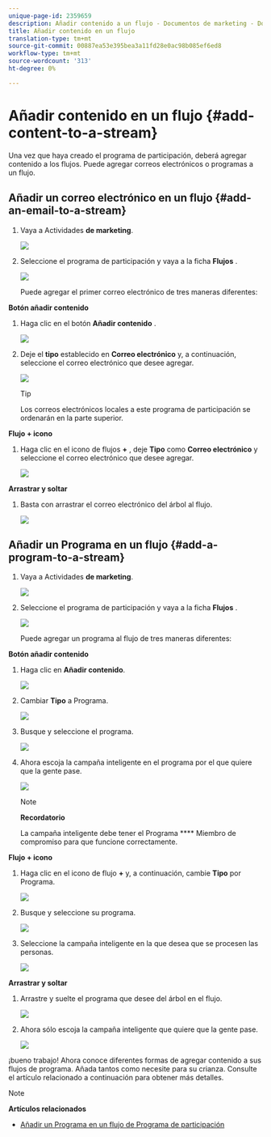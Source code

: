 ```yaml
---
unique-page-id: 2359659
description: Añadir contenido a un flujo - Documentos de marketing - Documentación del producto
title: Añadir contenido en un flujo
translation-type: tm+mt
source-git-commit: 00887ea53e395bea3a11fd28e0ac98b085ef6ed8
workflow-type: tm+mt
source-wordcount: '313'
ht-degree: 0%

---
```



# Añadir contenido en un flujo {#add-content-to-a-stream}

Una vez que haya creado el programa de participación, deberá agregar contenido a los flujos. Puede agregar correos electrónicos o programas a un flujo.

## Añadir un correo electrónico en un flujo {#add-an-email-to-a-stream}

1. Vaya a Actividades **de marketing**.

   ![](assets/login-marketing-activities-1.png)

1. Seleccione el programa de participación y vaya a la ficha **Flujos** .

   ![](assets/streamstab.jpg)

   Puede agregar el primer correo electrónico de tres maneras diferentes:

**Botón añadir contenido**

1. Haga clic en el botón **Añadir contenido** .

   ![](assets/addcontentbutton.jpg)

1. Deje el **tipo** establecido en **Correo electrónico** y, a continuación, seleccione el correo electrónico que desee agregar.

   ![](assets/image2014-9-15-15-3a44-3a58.png)

   >[!TIP]
   >
   >Los correos electrónicos locales a este programa de participación se ordenarán en la parte superior.

**Flujo + icono**

1. Haga clic en el icono de flujos **+** , deje **Tipo** como **Correo electrónico** y seleccione el correo electrónico que desee agregar.

   ![](assets/image2014-9-15-15-3a45-3a25.png)

**Arrastrar y soltar**

1. Basta con arrastrar el correo electrónico del árbol al flujo.

   ![](assets/dragstreamcontent.jpg)

## Añadir un Programa en un flujo {#add-a-program-to-a-stream}

1. Vaya a Actividades **de marketing**.

   ![](assets/login-marketing-activities-1.png)

1. Seleccione el programa de participación y vaya a la ficha **Flujos** .

   ![](assets/streamstab.jpg)

   Puede agregar un programa al flujo de tres maneras diferentes:

**Botón añadir contenido**

1. Haga clic en **Añadir contenido**.

   ![](assets/image2014-9-15-15-3a45-3a51.png)

1. Cambiar **Tipo** a Programa.

   ![](assets/image2014-9-15-15-3a46-3a0.png)

1. Busque y seleccione el programa.

   ![](assets/image2014-9-15-15-3a46-3a11.png)

1. Ahora escoja la campaña inteligente en el programa por el que quiere que la gente pase.

   ![](assets/image2014-9-15-15-3a46-3a17.png)

   >[!NOTE]
   >
   >**Recordatorio**
   >
   >
   >La campaña inteligente debe tener el Programa **** Miembro de compromiso para que funcione correctamente.

**Flujo + icono**

1. Haga clic en el icono de flujo **+** y, a continuación, cambie **Tipo** por Programa.

   ![](assets/image2014-9-15-15-3a46-3a43.png)

1. Busque y seleccione su programa.

   ![](assets/image2014-9-15-15-3a46-3a49.png)

1. Seleccione la campaña inteligente en la que desea que se procesen las personas.

   ![](assets/image2014-9-15-15-3a46-3a54.png)

**Arrastrar y soltar**

1. Arrastre y suelte el programa que desee del árbol en el flujo.

   ![](assets/streamcadence.jpg)

1. Ahora sólo escoja la campaña inteligente que quiere que la gente pase.

   ![](assets/image2014-9-15-15-3a47-3a8.png)

¡bueno trabajo! Ahora conoce diferentes formas de agregar contenido a sus flujos de programa. Añada tantos como necesite para su crianza. Consulte el artículo relacionado a continuación para obtener más detalles.

>[!NOTE]
>
>**Artículos relacionados**
>
>* [Añadir un Programa en un flujo de Programa de participación](adding-a-program-to-an-engagement-program-stream.md)

>



